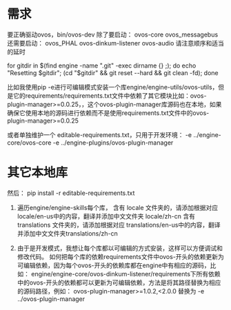 # 需求

要正确驱动ovos，bin/ovos-dev 除了要启动：
ovos-core
ovos_messagebus
还需要启动：
ovos_PHAL
ovos-dinkum-listener
ovos-audio
请注意顺序和适当的延时


for gitdir in $(find engine -name ".git" -exec dirname {} \;); do echo "Resetting $gitdir"; (cd "$gitdir" && git reset --hard && git clean -fd); done

比如我使用pip -e进行可编辑模式安装一个库engine/engine-utils/ovos-utils，但是它的requirements/requirements.txt文件中依赖了其它模块比如：ovos-plugin-manager>=0.0.25，，这个ovos-plugin-manager库源码也在本地，如果确保它使用本地的源码进行依赖而不是使用requirements.txt文件中的ovos-plugin-manager>=0.0.25


或者单独维护一个 editable-requirements.txt，只用于开发环境：
-e ../engine-core/ovos-core
-e ../engine-plugins/ovos-plugin-manager
# 其它本地库
然后：
pip install -r editable-requirements.txt


1. 遍历engine/engine-skills每个库，
含有 locale 文件夹的，请添加根据对应 locale/en-us中的内容，翻译并添加中文文件夹 locale/zh-cn
含有 translations 文件夹的，请添加根据对应 translations/en-us中的内容，翻译并添加中文文件夹translations/zh-cn


2. 由于是开发模式，我想让每个库都以可编辑的方式安装，这样可以方便调试和修改代码。
如何把每个库的依赖requirements文件中ovos-开头的依赖更新为可编辑依赖，因为每个ovos-开头的依赖库都在engine中有相应的源码，比如：
engine/engine-core/ovos-dinkum-listener/requirements下所有依赖中的ovos-开头的依赖都可以更新为可编辑依赖，方法是将其路径替换为相应的源码路径，例如：
ovos-plugin-manager>=1.0.2,<2.0.0
替换为
-e ../ovos-plugin-manager
